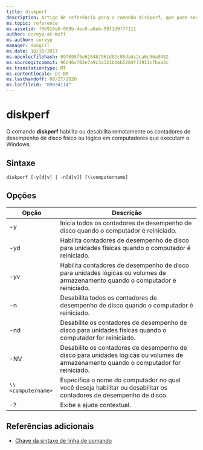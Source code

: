 ```yaml
---
title: diskperf
description: Artigo de referência para o comando diskperf, que pode ser usado para habilitar ou desabilitar remotamente os contadores de desempenho de disco físico ou lógico em computadores que executam o Windows.
ms.topic: reference
ms.assetid: f06916e8-069b-4ec8-a6eb-59f1d9f77111
author: coreyp-at-msft
ms.author: coreyp
manager: dongill
ms.date: 10/16/2017
ms.openlocfilehash: 09f095f5e6184b7961d02c05da4c2ca0c56a0482
ms.sourcegitcommit: 96d46c702e7a9c3a321bbbb5284f73911c7baa3c
ms.translationtype: MT
ms.contentlocale: pt-BR
ms.lasthandoff: 08/27/2020
ms.locfileid: "89034114"
---
```

# <a name="diskperf"></a>diskperf

O comando **diskperf** habilita ou desabilita remotamente os contadores de desempenho de disco físico ou lógico em computadores que executam o Windows.

## <a name="syntax"></a>Sintaxe

```
diskperf [-y[d|v] | -n[d|v]] [\\computername]
```

## <a name="options"></a>Opções

| Opção | Descrição |
| ------ | ----------- |
| -y | Inicia todos os contadores de desempenho de disco quando o computador é reiniciado. |
| -yd | Habilita contadores de desempenho de disco para unidades físicas quando o computador é reiniciado. |
| -yv | Habilita contadores de desempenho de disco para unidades lógicas ou volumes de armazenamento quando o computador é reiniciado. |
| -n | Desabilita todos os contadores de desempenho de disco quando o computador é reiniciado. |
| -nd | Desabilite os contadores de desempenho de disco para unidades físicas quando o computador for reiniciado. |
| -NV | Desabilite os contadores de desempenho de disco para unidades lógicas ou volumes de armazenamento quando o computador for reiniciado. |
| `\\<computername>` | Especifica o nome do computador no qual você deseja habilitar ou desabilitar os contadores de desempenho de disco. |
| -? | Exibe a ajuda contextual. |

## <a name="additional-references"></a>Referências adicionais

- [Chave da sintaxe de linha de comando](command-line-syntax-key.md)
